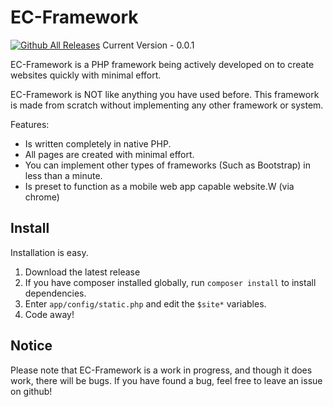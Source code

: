 # EC-Framework
[![Github All Releases](https://img.shields.io/github/downloads/elijahcruz12/EC-Framework/total.svg)](https://github.com/elijahcruz12/EC-Framework/releases)
Current Version - 0.0.1

EC-Framework is a PHP framework being actively developed on to create websites quickly with minimal effort.

EC-Framework is NOT like anything you have used before. This framework is made from scratch without implementing any other framework or system.

Features:
 * Is written completely in native PHP.
 * All pages are created with minimal effort.
 * You can implement other types of frameworks (Such as Bootstrap) in less than a minute.
 * Is preset to function as a mobile web app capable website.W (via chrome)

## Install
Installation is easy.
 1. Download the latest release
 2. If you have composer installed globally, run `composer install` to install dependencies.
 3. Enter `app/config/static.php` and edit the `$site*` variables.
 4. Code away!

## Notice
Please note that EC-Framework is a work in progress, and though it does work, there will be bugs. If you have found a bug, feel free to leave an issue on github!